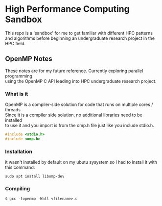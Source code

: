 # High Performance Computing Sandbox

This repo is a 'sandbox' for me to get familiar with different HPC patterns and algorithms before beginning an undergraduate research project in the HPC field. <br>

## OpenMP Notes

These notes are for my future reference. Currently exploring parallel programming <br>
using the OpenMP C API leading into HPC undergraduate research project. <br>

### What is it

OpenMP is a compiler-side solution for code that runs on multiple cores / threads <br>
Since it is a compiler side solution, no additional libraries need to be installed <br>
to use it and you import is from the omp.h file just like you include stdio.h. <br> 

```c
#include <stdio.h>
#include <omp.h>
```

### Installation

it wasn't installed by default on my ubutu sysystem so I had to install it with <br>
this command: <br>

`sudo apt install libomp-dev`

### Compiling

`$ gcc -fopenmp -Wall <filename>.c`
